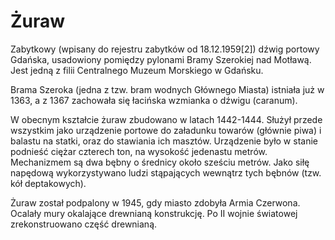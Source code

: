# Żuraw

Zabytkowy (wpisany do rejestru zabytków od 18.12.1959[2]) dźwig portowy Gdańska, usadowiony pomiędzy pylonami Bramy Szerokiej nad Motławą. Jest jedną z filii Centralnego Muzeum Morskiego w Gdańsku.

Brama Szeroka (jedna z tzw. bram wodnych Głównego Miasta) istniała już w 1363, a z 1367 zachowała się łacińska wzmianka o dźwigu (caranum).

W obecnym kształcie żuraw zbudowano w latach 1442-1444. Służył przede wszystkim jako urządzenie portowe do załadunku towarów (głównie piwa) i balastu na statki, oraz do stawiania ich masztów. Urządzenie było w stanie podnieść ciężar czterech ton, na wysokość jedenastu metrów. Mechanizmem są dwa bębny o średnicy około sześciu metrów. Jako siłę napędową wykorzystywano ludzi stąpających wewnątrz tych bębnów (tzw. kół deptakowych).

Żuraw został podpalony w 1945, gdy miasto zdobyła Armia Czerwona. Ocalały mury okalające drewnianą konstrukcję. Po II wojnie światowej zrekonstruowano część drewnianą.
